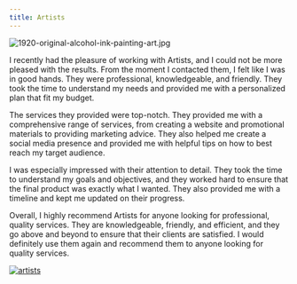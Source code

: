 ```yaml
---
title: Artists
---
```


![1920-original-alcohol-ink-painting-art.jpg](/1920-original-alcohol-ink-painting-art.jpg)

I recently had the pleasure of working with Artists, and I could not be more pleased with the results. From the moment I contacted them, I felt like I was in good hands. They were professional, knowledgeable, and friendly. They took the time to understand my needs and provided me with a personalized plan that fit my budget.

The services they provided were top-notch. They provided me with a comprehensive range of services, from creating a website and promotional materials to providing marketing advice. They also helped me create a social media presence and provided me with helpful tips on how to best reach my target audience.

I was especially impressed with their attention to detail. They took the time to understand my goals and objectives, and they worked hard to ensure that the final product was exactly what I wanted. They also provided me with a timeline and kept me updated on their progress.

Overall, I highly recommend Artists for anyone looking for professional, quality services. They are knowledgeable, friendly, and efficient, and they go above and beyond to ensure that their clients are satisfied. I would definitely use them again and recommend them to anyone looking for quality services.

[![artists](<https://dabuttonfactory.com/button.png?t=CHECK+SERVICE&f=Noto+Sans-Bold&ts=26&tc=fff&hp=45&vp=20&c=11&bgt=unicolored&bgc=4bd42f>)](<https://londonexpertfinder.com/link>)